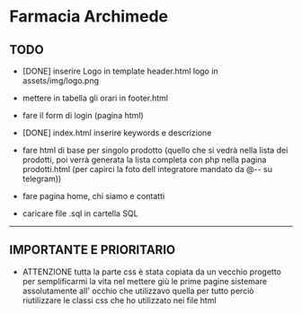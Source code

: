 # Farmacia Archimede

## TODO

- [DONE] inserire  Logo in template header.html logo in assets/img/logo.png

- mettere in tabella gli orari in footer.html

- fare il form di login (pagina html)

- [DONE] index.html inserire keywords e descrizione

- fare html di base per singolo prodotto (quello che si vedrà nella lista dei prodotti, poi verrà generata la lista completa con php nella pagina prodotti.html (per capirci la foto dell integratore mandato da @-- su telegram))

- fare pagina home, chi siamo e contatti

- caricare file .sql in cartella SQL

---

## IMPORTANTE E PRIORITARIO

- ATTENZIONE tutta la parte css è stata copiata da un vecchio progetto per semplificarmi la vita nel mettere giù le prime pagine sistemare assolutamente all' occhio che utilizzavo quella per tutto perciò riutilizzare le classi css che ho utilizzato nei file html